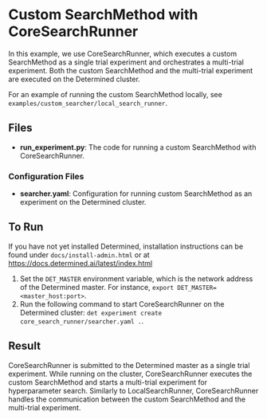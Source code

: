 # Custom SearchMethod with CoreSearchRunner

In this example, we use CoreSearchRunner, which executes a custom SearchMethod as a single trial experiment and 
orchestrates a multi-trial experiment. Both the custom SearchMethod and the multi-trial experiment are executed 
on the Determined cluster.

For an example of running the custom SearchMethod locally, see `examples/custom_searcher/local_search_runner`.

## Files
* **run_experiment.py**: The code for running a custom SearchMethod with CoreSearchRunner.

### Configuration Files
* **searcher.yaml**: Configuration for running custom SearchMethod as an experiment on the Determined cluster. 


## To Run
If you have not yet installed Determined, installation instructions can be found
under `docs/install-admin.html` or at https://docs.determined.ai/latest/index.html

1. Set the `DET_MASTER` environment variable, which is the network address of the Determined master.
For instance, `export DET_MASTER=<master_host:port>`.
2. Run the following command to start CoreSearchRunner on the Determined cluster: `det experiment create core_search_runner/searcher.yaml .`.

## Result
CoreSearchRunner is submitted to the Determined master as a single trial experiment.
While running on the cluster, CoreSearchRunner executes the custom SearchMethod and starts a multi-trial experiment
for hyperparameter search. Similarly to LocalSearchRunner, CoreSearchRunner handles the communication between the 
custom SearchMethod and the multi-trial experiment.